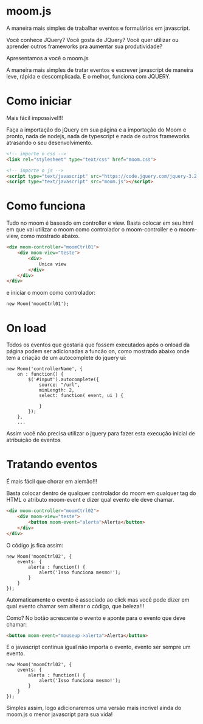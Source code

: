 # moom.js
A maneira mais simples de trabalhar eventos e formulários em javascript.


Você conhece JQuery?
Você gosta de JQuery?
Você quer utilizar ou aprender outros frameworks pra aumentar sua produtividade?


Apresentamos a você o moom.js


A maneira mais simples de tratar eventos e escrever javascript de maneira leve, rápida e descomplicada. 
E o melhor, funciona com JQUERY.


# Como iniciar 

Mais fácil impossível!!!

Faça a importação do jQuery em sua página e a importação do Moom e pronto, nada de nodejs, nada de typescript e nada de outros frameworks atrasando o seu desenvolvimento.

```html
<!-- importe o css -->
<link rel="stylesheet" type="text/css" href="moom.css">

<!-- importe o js -->
<script type="text/javascript" src="https://code.jquery.com/jquery-3.2.1.min.js"></script>
<script type="text/javascript" src="moom.js"></script>
```

# Como funciona

Tudo no moom é baseado em controller e view. Basta colocar em seu html em que vai utilizar o moom como controlador o moom-controller e o moom-view, como mostrado abaixo.

```html
<div moom-controller="moomCtrl01">
	<div moom-view="teste">
		<div>
			Unica view
		</div>
	</div>
</div>
```

e iniciar o moom como controlador:

```
new Moom('moomCtrl01');
```

# On load

Todos os eventos que gostaria que fossem executados após o onload da página podem ser adicionadas a funcão on, como mostrado abaixo onde tem a criação de um autocomplete do jquery ui:

```
new Moom('controllerName', {
	on : function() {
		$('#input').autocomplete({
		    source: "/url",
		    minLength: 2,
		    select: function( event, ui ) {
			
		    }
		});
	},
    ...
```
 
Assim você não precisa utilizar o jquery para fazer esta execução inicial de atribuição de eventos

# Tratando eventos 

É mais fácil que chorar em alemão!!!

Basta colocar dentro de qualquer controlador do moom em qualquer tag do HTML o atributo moom-event e dizer qual evento ele deve chamar.

```html
<div moom-controller="moomCtrl02">
	<div moom-view="teste">
		<button moom-event="alerta">Alerta</button>
	</div>
</div>
```

O código js fica assim:

```
new Moom('moomCtrl02', {
	events: {
		alerta : function() {
			alert('Isso funciona mesmo!');
		}
	}
});
```

Automaticamente o evento é associado ao click mas você pode dizer em qual evento chamar sem alterar o código, que beleza!!!

Como?
No botão acrescente o evento e aponte para o evento que deve chamar:

```html
<button moom-event="mouseup->alerta">Alerta</button>
```
E o javascript continua igual não importa o evento, evento ser sempre um evento.

```
new Moom('moomCtrl02', {
	events: {
		alerta : function() {
			alert('Isso funciona mesmo!');
		}
	}
});
```


Simples assim, logo adicionaremos uma versão mais incrivel ainda do moom.js o menor javascript para sua vida!
